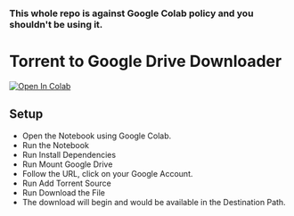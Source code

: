 ### ﻿This whole repo is against Google Colab policy and you shouldn't be using it.

# Torrent to Google Drive Downloader

[![Open In Colab](https://colab.research.google.com/assets/colab-badge.svg)](https://colab.research.google.com/github/0xc3nt4ur10n/TorrentToGDrive/blob/main/TorrentToGDrive.ipynb)

## Setup 

 - Open the Notebook using Google Colab.
 - Run the Notebook
 - Run Install Dependencies
 - Run Mount Google Drive
 - Follow the URL, click on your Google Account.
 - Run Add Torrent Source
 - Run Download the File
 - The download will begin and would be available in the Destination Path.